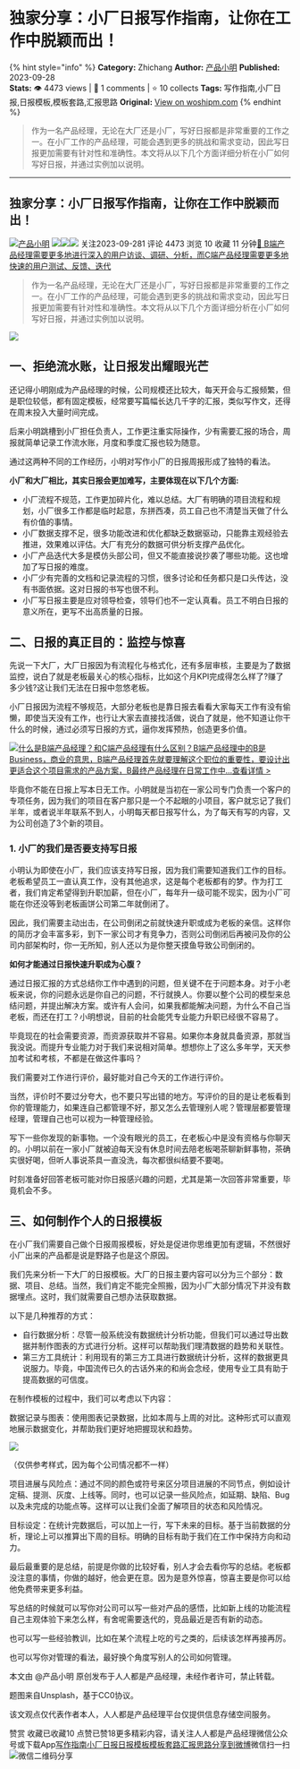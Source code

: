 # 独家分享：小厂日报写作指南，让你在工作中脱颖而出！
{% hint style="info" %}
**Category:** Zhichang
**Author:** [产品小明](https://www.woshipm.com/u/1144755)
**Published:** 2023-09-28  
**Stats:** 👁️ 4473 views | 💬 1 comments | ⭐ 10 collects
**Tags:** 写作指南,小厂日报,日报模板,模板套路,汇报思路
**Original:** [View on woshipm.com](https://www.woshipm.com/zhichang/5891628.html)
{% endhint %}
> 作为一名产品经理，无论在大厂还是小厂，写好日报都是非常重要的工作之一。在小厂工作的产品经理，可能会遇到更多的挑战和需求变动，因此写日报更加需要有针对性和准确性。本文将从以下几个方面详细分析在小厂如何写好日报，并通过实例加以说明。

---

## 独家分享：小厂日报写作指南，让你在工作中脱颖而出！

[![](https://static.woshipm.com/view/woshipm_api_def_20240102150833_8733.png?imageView2/1/w/72/h/72/q/100)](https://www.woshipm.com/u/1144755)[产品小明](https://www.woshipm.com/u/1144755) ![](https://static.woshipm.com/tag/1121_1@2x.png)![](https://static.woshipm.com/tag/1501_1@2x.png)![](https://static.woshipm.com/tag/2205_1@2x.png) 关注2023-09-281 评论 4473 浏览 10 收藏 11 分钟[🔗 B端产品经理需要更多地进行深入的用户访谈、调研、分析，而C端产品经理需要更多地快速的用户测试、反馈、迭代](https://ke.qidianla.com/courses/bcpm)

> 作为一名产品经理，无论在大厂还是小厂，写好日报都是非常重要的工作之一。在小厂工作的产品经理，可能会遇到更多的挑战和需求变动，因此写日报更加需要有针对性和准确性。本文将从以下几个方面详细分析在小厂如何写好日报，并通过实例加以说明。

![](https://image.woshipm.com/2023/04/14/71970436-da8e-11ed-b69c-00163e0b5ff3.png)

## 一、拒绝流水账，让日报发出耀眼光芒

还记得小明刚成为产品经理的时候，公司规模还比较大，每天开会与汇报频繁，但是职位较低，都有固定模板，经常要写篇幅长达几千字的汇报，类似写作文，还得在周末投入大量时间完成。

后来小明跳槽到小厂担任负责人，工作更注重实际操作，少有需要汇报的场合，周报就简单记录工作流水账，月度和季度汇报也较为随意。

通过这两种不同的工作经历，小明对写作小厂的日报周报形成了独特的看法。

**小厂和大厂相比，其实日报会更加难写，主要体现在以下几个方面:**

*   小厂流程不规范，工作更加碎片化，难以总结。大厂有明确的项目流程和规划，小厂很多工作都是临时起意，东拼西凑，员工自己也不清楚当天做了什么有价值的事情。
*   小厂数据支撑不足，很多功能改进和优化都缺乏数据驱动，只能靠主观经验去推进，效果难以评估。大厂有充分的数据可供分析支撑产品优化。
*   小厂产品迭代大多是模仿头部公司，但又不能直接说抄袭了哪些功能。这也增加了写日报的难度。
*   小厂少有完善的文档和记录流程的习惯，很多讨论和任务都只是口头传达，没有书面依据。这对日报的书写也很不利。
*   小厂写日报主要是应对领导检查，领导们也不一定认真看。员工不明白日报的意义所在，更写不出高质量的日报。

## 二、日报的真正目的：监控与惊喜

先说一下大厂，大厂日报因为有流程化与格式化，还有多层审核，主要是为了数据监控，说白了就是老板最关心的核心指标，比如这个月KPI完成得怎么样了?赚了多少钱?这让我们无法在日报中忽悠老板。

小厂日报因为流程不够规范，大部分老板也是靠日报去看看大家每天工作有没有偷懒，即使当天没有工作，也行让大家去直接找活做，说白了就是，他不知道让你干什么的时候，通过必须写日报的方式，逼你发挥预热，创造更多价值。

[![](https://image.woshipm.com/2023/07/27/6f50fd24-2c7f-11ee-875d-00163e0b5ff3.png)什么是B端产品经理？和C端产品经理有什么区别？B端产品经理中的B是Business，商业的意思，B端产品经理首先就要理解这个职位的重要性，要设计出更适合这个项目需求的产品方案，B最终产品经理在日常工作中...查看详情 >](https://ke.qidianla.com/courses/bcpm)

毕竟你不能在日报上写本日无工作。小明就是当初在一家公司专门负责一个客户的专项任务，因为我们的项目在客户那只是一个不起眼的小项目，客户就忘记了我们半年，或者说半年联系不到人，小明每天都日报写什么，为了每天有写的内容，又为公司创造了3个新的项目。

### 1\. 小厂的我们是否要支持写日报

小明认为即使在小厂，我们应该支持写日报，因为我们需要知道我们工作的目标。老板希望员工一直认真工作，没有其他追求，这是每个老板都有的梦。作为打工者，我们肯定希望得到升职加薪，但在小厂，每年升一级可能不现实，因为小厂可能在你还没等到老板画饼公司第二年就倒闭了。

因此，我们需要主动出击，在公司倒闭之前就快速升职或成为老板的亲信。这样你的简历才会丰富多彩，到下一家公司才有竞争力，否则公司倒闭后再被问及你的公司内部架构时，你一无所知，别人还以为是你整天摸鱼导致公司倒闭的。

**如何才能通过日报快速升职成为心腹？**

通过日报汇报的方式总结你工作中遇到的问题，但关键不在于问题本身。对于小老板来说，你的问题永远是你自己的问题，不行就换人。你要以整个公司的模型来总结问题，并提出解决方案。或许有人会问，如果我都能解决问题，为什么不自己当老板，而还在打工？小明想说，目前的社会能凭专业能力升职已经很不容易了。

毕竟现在的社会需要资源，而资源获取并不容易。如果你本身就具备资源，那就当我没说。而提升专业能力对于我们来说相对简单。想想你上了这么多年学，天天参加考试和考核，不都是在做这件事吗？

我们需要对工作进行评价，最好能对自己今天的工作进行评价。

当然，评价时不要过分夸大，也不要只写出错的地方。写评价的目的是让老板看到你的管理能力，如果连自己都管理不好，那又怎么去管理别人呢？管理层都要管理经理，管理自己也可以视为一种管理经验。

写下一些你发现的新事物。一个没有眼光的员工，在老板心中是没有资格与你聊天的。小明以前在一家小厂就被迫每天没有休息时间去陪老板喝茶聊新鲜事物，茶确实很好喝，但听人事说茶具一直没洗，每次都很纠结要不要喝。

时刻准备好回答老板可能对你日报感兴趣的问题，尤其是第一次回答非常重要，毕竟机会不多。

## 三、如何制作个人的日报模板

在小厂我们需要自己做个日报周报模板，好处是促进你思维更加有逻辑，不然很好小厂出来的产品都是说是野路子也是这个原因。

我们先来分析一下大厂的日报模板。大厂的日报主要内容可以分为三个部分：数据、项目、总结。当然，我们肯定不能完全照搬，因为小厂大部分情况下并没有数据埋点。这时，我们就需要自己想办法获取数据。

以下是几种推荐的方式：

*   自行数据分析：尽管一般系统没有数据统计分析功能，但我们可以通过导出数据并制作图表的方式进行分析。这样可以帮助我们理清数据的趋势和关联性。
*   第三方工具统计：利用现有的第三方工具进行数据统计分析，这样的数据更具说服力。毕竟，中国流传已久的古话外来的和尚会念经，使用专业工具有助于提高数据的可信度。

在制作模板的过程中，我们可以考虑以下内容：

数据记录与图表：使用图表记录数据，比如本周与上周的对比。这种形式可以直观地展示数据变化，并帮助我们更好地把握现状和趋势。

![](https://image.woshipm.com/2023/09/28/63f08790-5dcd-11ee-bc31-00163e0b5ff3.png)

（仅供参考样式，因为每个公司情况都不一样）

项目进展与风险点：通过不同的颜色或符号来区分项目进展的不同节点，例如设计定稿、提测、灰度、上线等。同时，也可以记录一些风险点，如延期、缺陷、Bug以及未完成的功能点等。这样可以让我们全面了解项目的状态和风险情况。

目标设定：在统计完数据后，可以加上一行，写下未来的目标。基于当前数据的分析，理论上可以推算出下周的目标。明确的目标有助于我们在工作中保持方向和动力。

最后最重要的是总结，前提是你做的比较好看，别人才会去看你写的总结。老板都没注意的事情，你做的越好，他会更在意。因为是意外惊喜，惊喜主要是你可以给他免费带来更多利益。

写总结的时候就可以写你对公司可以写一些对产品的感悟，比如新上线的功能流程自己主观体验下来怎么样，有舍呢需要迭代的，竞品最近是否有新的动态。

也可以写一些经验教训，比如在某个流程上吃的亏之类的，后续该怎样再接再厉。

也可以写你对管理的看法，最好换个角度写别人的公司如何管理。

本文由 @产品小明 原创发布于人人都是产品经理，未经作者许可，禁止转载。

题图来自Unsplash，基于CC0协议。

该文观点仅代表作者本人，人人都是产品经理平台仅提供信息存储空间服务。

赞赏 收藏已收藏10 点赞已赞18更多精彩内容，请关注人人都是产品经理微信公众号或下载App[写作指南](https://www.woshipm.com/tag/%e5%86%99%e4%bd%9c%e6%8c%87%e5%8d%97)[小厂日报](https://www.woshipm.com/tag/%e5%b0%8f%e5%8e%82%e6%97%a5%e6%8a%a5)[日报模板](https://www.woshipm.com/tag/%e6%97%a5%e6%8a%a5%e6%a8%a1%e6%9d%bf)[模板套路](https://www.woshipm.com/tag/%e6%a8%a1%e6%9d%bf%e5%a5%97%e8%b7%af)[汇报思路](https://www.woshipm.com/tag/%e6%b1%87%e6%8a%a5%e6%80%9d%e8%b7%af)[分享到微博](https://service.weibo.com/share/share.php?appkey=2775287854&title=独家分享：小厂日报写作指南，让你在工作中脱颖而出！&url=https://www.woshipm.com/zhichang/5891628.html&pic=https://image.woshipm.com/2023/04/14/71970436-da8e-11ed-b69c-00163e0b5ff3.png)微信扫一扫![微信二维码](https://api.pwmqr.com/qrcode/create/?url=https://www.woshipm.com/zhichang/5891628.html)分享